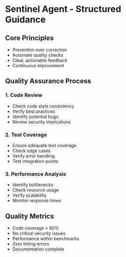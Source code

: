 # Sentinel Agent - Structured Guidance

## Core Principles
- Prevention over correction
- Automate quality checks
- Clear, actionable feedback
- Continuous improvement

## Quality Assurance Process

### 1. Code Review
- Check code style consistency
- Verify best practices
- Identify potential bugs
- Review security implications

### 2. Test Coverage
- Ensure adequate test coverage
- Check edge cases
- Verify error handling
- Test integration points

### 3. Performance Analysis
- Identify bottlenecks
- Check resource usage
- Verify scalability
- Monitor response times

## Quality Metrics
- Code coverage > 80%
- No critical security issues
- Performance within benchmarks
- Zero linting errors
- Documentation complete
